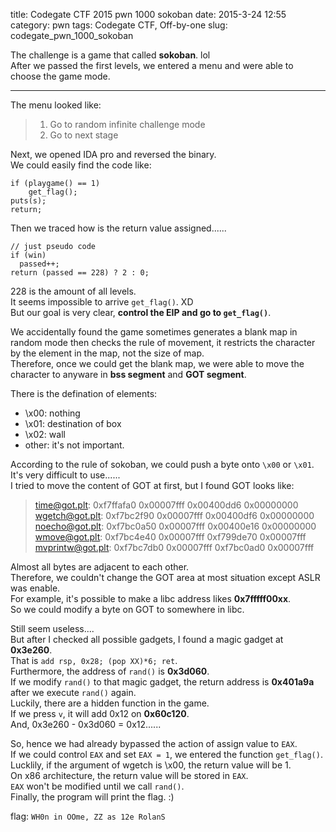 title: Codegate CTF 2015 pwn 1000 sokoban 
date: 2015-3-24 12:55
category: pwn 
tags: Codegate CTF, Off-by-one
slug: codegate_pwn_1000_sokoban

The challenge is a game that called **sokoban**. lol  
After we passed the first levels, we entered a menu and were able to choose the game mode.  
* * *

The menu looked like:  

> 1. Go to random infinite challenge mode  
> 2. Go to next stage  

Next, we opened IDA pro and reversed the binary.  
We could easily find the code like:  

```
if (playgame() == 1)
    get_flag();
puts(s);
return;
```

Then we traced how is the return value assigned......  

```
// just pseudo code
if (win)
  passed++;
return (passed == 228) ? 2 : 0;
```

228 is the amount of all levels.  
It seems impossible to arrive `get_flag()`. XD  
But our goal is very clear, **control the EIP and go to `get_flag()`**.  

We accidentally found the game sometimes generates a blank map in random mode then checks the rule of movement, it restricts the character by the element in the map, not the size of map.  
Therefore, once we could get the blank map, we were able to move the character to anyware in **bss segment** and **GOT segment**.  

There is the defination of elements:  

- \x00: nothing
- \x01: destination of box
- \x02: wall
- other: it's not important.

According to the rule of sokoban, we could push a byte onto `\x00` or `\x01`.  
It's very difficult to use......  
I tried to move the content of GOT at first, but I found GOT looks like:  

> <time@got.plt>:        0xf7ffafa0      0x00007fff      0x00400dd6      0x00000000  
> <wgetch@got.plt>:      0xf7bc2f90      0x00007fff      0x00400df6      0x00000000  
> <noecho@got.plt>:      0xf7bc0a50      0x00007fff      0x00400e16      0x00000000  
> <wmove@got.plt>:       0xf7bc4e40      0x00007fff      0xf799de70      0x00007fff  
> <mvprintw@got.plt>:    0xf7bc7db0      0x00007fff      0xf7bc0ad0      0x00007fff  

Almost all bytes are adjacent to each other.  
Therefore, we couldn't change the GOT area at most situation except ASLR was enable.  
For example, it's possible to make a libc address likes **0x7fffff00xx**.  
So we could modify a byte on GOT to somewhere in libc.  

Still seem useless....  
But after I checked all possible gadgets, I found a magic gadget at **0x3e260**.  
That is `add rsp, 0x28; (pop XX)*6; ret`.  
Furthermore, the address of `rand()` is **0x3d060**.  
If we modify `rand()` to that magic gadget, the return address is **0x401a9a** after we execute `rand()` again.  
Luckily, there are a hidden function in the game.  
If we press `v`, it will add 0x12 on **0x60c120**.  
And, 0x3e260 - 0x3d060 = 0x12......  

So, hence we had already bypassed the action of assign value to `EAX`.  
If we could control `EAX` and set `EAX = 1`, we entered the function `get_flag()`.  
Lucklily, if the argument of wgetch is \x00, the return value will be 1.  
On x86 architecture, the return value will be stored in `EAX`.  
`EAX` won't be modified until we call `rand()`.  
Finally, the program will print the flag. :)  

flag: `WH0n in OOme, ZZ as 12e RolanS`  
